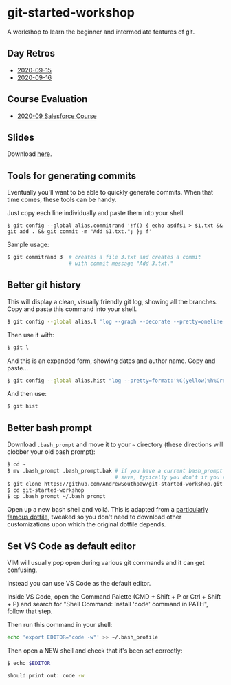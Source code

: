 # git-started-workshop

A workshop to learn the beginner and intermediate features of git.

## Day Retros

- [2020-09-15](https://docs.google.com/forms/d/1Dox1vtgHFZTlmNjAR9BPoOlqIDaet-H_01YfOJR7ssE/edit?usp=sharing)
- [2020-09-16](https://docs.google.com/forms/d/19U54flDrihTWmYt6Vu0NEGaJazLAHw4gx77pfq1Ih0A/edit?usp=sharing)

## Course Evaluation

- [2020-09 Salesforce Course](https://www.surveymonkey.com/r/LLLR5MJ)

## Slides

Download [here](https://drive.google.com/file/d/19R8kR1efZl_1Ms3E2PfmMZEiPBWomMZK/view?usp=sharing).

## Tools for generating commits

Eventually you'll want to be able to quickly generate commits. When that time comes, these tools can be handy.

Just copy each line individually and paste them into your shell.

```
$ git config --global alias.commitrand '!f() { echo asdf$1 > $1.txt && git add . && git commit -m "Add $1.txt."; }; f'
```

Sample usage:

```bash
$ git commitrand 3  # creates a file 3.txt and creates a commit
                    # with commit message "Add 3.txt."
```

## Better git history

This will display a clean, visually friendly git log, showing all the branches. Copy and paste this command into your shell.

```bash
$ git config --global alias.l 'log --graph --decorate --pretty=oneline --abbrev-commit --all'
```

Then use it with:

```bash
$ git l
```

And this is an expanded form, showing dates and author name. Copy and paste...

```bash
$ git config --global alias.hist "log --pretty=format:'%C(yellow)%h%Creset %Cgreen%ad%Creset | %s%C(magenta)%d%Creset [%Cblue%an%Creset]' --graph --date=short --decorate"
```

And then use:

```bash
$ git hist
```

## Better bash prompt

Download `.bash_prompt` and move it to your `~` directory (these directions will clobber your old bash prompt):

```bash
$ cd ~
$ mv .bash_prompt .bash_prompt.bak # if you have a current bash_prompt you want to
                                   # save, typically you don't if you're new to bash
$ git clone https://github.com/AndrewSouthpaw/git-started-workshop.git
$ cd git-started-workshop
$ cp .bash_prompt ~/.bash_prompt
```

Open up a new bash shell and voilá. This is adapted from a [particularly famous dotfile](https://github.com/necolas/dotfiles/blob/master/shell/bash_prompt), tweaked so you don't need to download other customizations upon which the original dotfile depends.

## Set VS Code as default editor

VIM will usually pop open during various git commands and it can get confusing.

Instead you can use VS Code as the default editor.

Inside VS Code, open the Command Palette (CMD + Shift + P or Ctrl + Shift + P) and search for "Shell Command: Install 'code' command in PATH", follow that step.

Then run this command in your shell:

```bash
echo 'export EDITOR="code -w"' >> ~/.bash_profile
```

Then open a NEW shell and check that it's been set correctly:

```bash
$ echo $EDITOR

should print out: code -w
```
